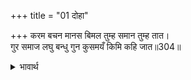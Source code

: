 +++
title = "01 दोहा"

+++
करम बचन मानस बिमल तुम्ह समान तुम्ह तात।  
गुर समाज लघु बन्धु गुन कुसमयँ किमि कहि जात॥304॥  

<details><summary>भावार्थ</summary>

हे तात! कर्म से, वचन से और मन से निर्मल तुम्हारे समान तुम्हीं हो। गुरुजनों के समाज में और ऐसे कुसमय में छोटे भाई के गुण किस तरह कहे जा सकते हैं?॥304॥  
</details>



